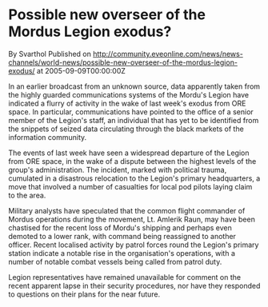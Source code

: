 # Possible new overseer of the Mordus Legion exodus?
By Svarthol
Published on http://community.eveonline.com/news/news-channels/world-news/possible-new-overseer-of-the-mordus-legion-exodus/ at 2005-09-09T00:00:00Z

In an earlier broadcast from an unknown source, data apparently taken from the highly guarded communications systems of the Mordu's Legion have indicated a flurry of activity in the wake of last week's exodus from ORE space. In particular, communications have pointed to the office of a senior member of the Legion's staff, an individual that has yet to be identified from the snippets of seized data circulating through the black markets of the information community.  
  
The events of last week have seen a widespread departure of the Legion from ORE space, in the wake of a dispute between the highest levels of the group's administration. The incident, marked with political trauma, cumulated in a disastrous relocation to the Legion's primary headquarters, a move that involved a number of casualties for local pod pilots laying claim to the area.  
  
Military analysts have speculated that the common flight commander of Mordus operations during the movement, Lt. Amlerik Raun, may have been chastised for the recent loss of Mordu's shipping and perhaps even demoted to a lower rank, with command being reassigned to another officer. Recent localised activity by patrol forces round the Legion's primary station indicate a notable rise in the organisation's operations, with a number of notable combat vessels being called from patrol duty.  
  
Legion representatives have remained unavailable for comment on the recent apparent lapse in their security procedures, nor have they responded to questions on their plans for the near future.

